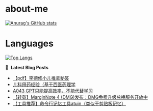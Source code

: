 # about-me
[![Anurag's GitHub stats](https://github-readme-stats.vercel.app/api?username=whitewatercn)](https://github.com/anuraghazra/github-readme-stats)

# Languages
[![Top Langs](https://github-readme-stats.vercel.app/api/top-langs/?username=whitewatercn)](https://github.com/anuraghazra/github-readme-stats)

📕 &nbsp;**Latest Blog Posts**
<!-- BLOG-POST-LIST:START -->
- [【pdf】李德修小儿推拿秘笈](https://forum.beginner.center/t/topic/1418/1)
- [儿科用药经验（基于西医药理学](https://forum.beginner.center/t/topic/1417/1)
- [A043 GPT只能提高效率，不能代替学习](https://forum.beginner.center/t/topic/1416/1)
- [【转载】MarginNote 4 &lpar;DMG&rpar;发布：DMG免费升级兑换服务开放中](https://forum.beginner.center/t/topic/1415/1)
- [【工具推荐】命令行记忆工具atuin（类似于剪贴板记忆）](https://forum.beginner.center/t/topic/1414/1)
<!-- BLOG-POST-LIST:END -->
